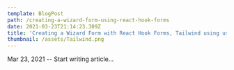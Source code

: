 ```yaml
---
template: BlogPost
path: /creating-a-wizard-form-using-react-hook-forms
date: 2021-03-23T21:14:23.309Z
title: 'Creating a Wizard Form with React Hook Forms, Tailwind using useRef. '
thumbnail: /assets/Tailwind.png
---
```

Mar 23, 2021 -- Start writing article...

